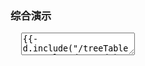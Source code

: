 <h3 id="examples" lay-toc="{level: 2, hot: true, id: 'examples'}" class="layui-hide">综合演示</h3>

<pre class="layui-code" lay-options="{preview: true, codeStyle: 'height: 535px;', text: {preview: '综合演示'}, layout: ['preview', 'code'], tools: ['full'], done: function(obj){
  layui.table.resize('ID-treeTable-demo');
}, toolsEvent: function(obj){
  if(obj.type === 'full'){
    layui.table.resize('ID-treeTable-demo');
  }
}}">
  <textarea>
{{- d.include("/treeTable/examples/demo.md") }}
  </textarea>
</pre>




